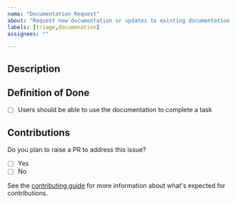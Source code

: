 ```yaml
---
name: "Documentation Request"
about: "Request new documentation or updates to existing documentation to improve clarity or usefulness."
labels: [triage,documenation]
assignees: ""

---
```


## Description

<!-- Short description here describing the documentation that you're requesting.  Include a use case for why users need this documentation. -->

## Definition of Done

- [ ] Users should be able to use the documentation to complete a task

## Contributions

Do you plan to raise a PR to address this issue?

- [ ] Yes
- [ ] No

See the [contributing guide](/CONTRIBUTING.md?) for more information about what's expected for contributions.
